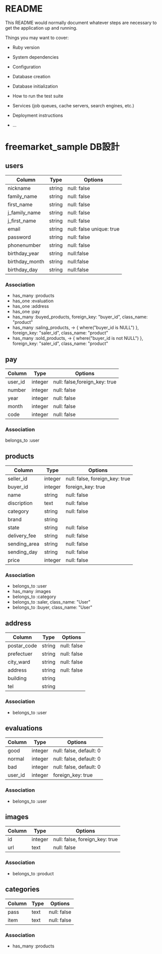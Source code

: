 # README

This README would normally document whatever steps are necessary to get the
application up and running.

Things you may want to cover:

* Ruby version

* System dependencies

* Configuration

* Database creation

* Database initialization

* How to run the test suite

* Services (job queues, cache servers, search engines, etc.)

* Deployment instructions

* ...

# freemarket_sample DB設計
##  users
|Column|Type|Options|
|------|----|-------|
|nickname|string|null: false|
|family_name|string|null: false|
|first_name|string|null: false|
|j_family_name|string|null: false|
|j_first_name|string|null: false|
|email|string|null: false unique: true|
|password|string | null: false|
|phonenumber|string| null: false|
|birthday_year|string|null:false|
|birthday_month|string|null:false|
|birthday_day|string|null:false|


### Association

- has_many :products
- has_one :evaluation
- has_one :address
- has_one :pay
- has_many :buyed_products, foreign_key: "buyer_id", class_name: "product"
- has_many :saling_products, -> { where("buyer_id is NULL") }, foreign_key: "saler_id", class_name: "product"
- has_many :sold_products, -> { where("buyer_id is not NULL") }, foreign_key: "saler_id", class_name: "product"


## pay
|Column|Type|Options|
|------|----|-------|
|user_id|integer|null: false,foreign_key: true|
|number|integer|null: false|
|year|integer|null: false|
|month|integer|null: false|
|code|integer|null: false|


### Association

belongs_to  :user



## products
|Column|Type|Options|
|------|----|-------|
|seller_id|integer|null: false, foreign_key: true|
|buyer_id|integer|foreign_key: true|
|name|string|null: false|
|discription|text|null: false|
|category|string|null: false|
|brand|string||
|state|string|null: false|
|delivery_fee|string|null: false|
|sending_area|string|null: false|
|sending_day|string|null: false|
|price|integer|null: false|


### Association

- belongs_to :user
- has_many :images
- belongs_to :category
- belongs_to :saler, class_name: "User"
- belongs_to :buyer, class_name: "User"




## address
|Column|Type|Options|
|------|----|-------|
|postar_code|string|null: false|
|prefectuer|string|null: false|
|city_ward|string|null: false|
|address|string|null: false|
|building|string||
|tel|string||

### Association

- belongs_to :user




## evaluations
|Column|Type|Options|
|------|----|-------|
|good|integer|null: false, default: 0|
|normal|integer|null: false, default: 0|
|bad|integer|null: false, default: 0|
|user_id|integer|foreign_key: true|


### Association

- belongs_to :user


## images
|Column|Type|Options|
|------|----|-------|
|id|integer|null: false, foreign_key: true|
|url|text|null: false|
### Association

- belongs_to :product




## categories
|Column|Type|Options|
|------|----|-------|
|pass|text|null: false|
|item|text|null: false|

### Association

- has_many  :products

